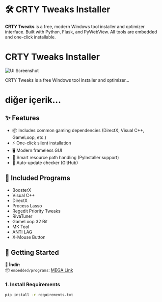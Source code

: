 # 🛠️ CRTY Tweaks Installer

**CRTY Tweaks** is a free, modern Windows tool installer and optimizer interface. Built with Python, Flask, and PyWebView. All tools are embedded and one-click installable.

# CRTY Tweaks Installer

![UI Screenshot](https://i.hizliresim.com/hxrtnmh.png)

CRTY Tweaks is a free Windows tool installer and optimizer...

# diğer içerik...

## ✨ Features

- 📦 Includes common gaming dependencies (DirectX, Visual C++, GameLoop, etc.)
- ⚡ One-click silent installation
- 🖥️ Modern frameless GUI
- 🧠 Smart resource path handling (PyInstaller support)
- 🔁 Auto-update checker (GitHub)

## 🔧 Included Programs

- BoosterX  
- Visual C++  
- DirectX  
- Process Lasso  
- Regedit Priority Tweaks  
- RivaTuner  
- GameLoop 32 Bit  
- MK Tool  
- ANTI LAG  
- X-Mouse Button  

## 🚀 Getting Started

🔽 **İndir:**  
📦 `embedded/programs`: [MEGA Link](https://mega.nz/folder/NZIRCBxD#7qfYDa7W5yBnG_F2wLKcBg)

### 1. Install Requirements

```bash
pip install -r requirements.txt
